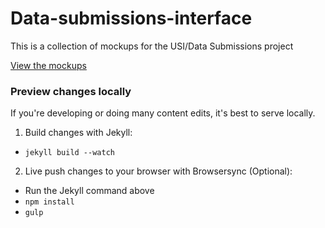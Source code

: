 # Data-submissions-interface
This is a collection of mockups for the USI/Data Submissions project

<a href="http://ebiwd.github.io/Data-submissions-interface">View the mockups</a>

### Preview changes locally

If you're developing or doing many content edits, it's best to serve locally.

1. Build changes with Jekyll:
  - `jekyll build --watch`
2. Live push changes to your browser with Browsersync (Optional):
  - Run the Jekyll command above
  - `npm install`
  - `gulp`
